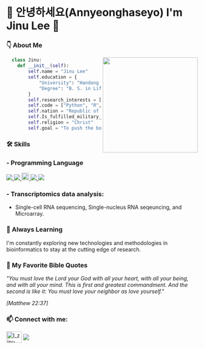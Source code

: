 <h1>
🙇 안녕하세요(Annyeonghaseyo) I'm Jinu Lee 👋 
</h1>

### 👇 About Me

<img src="https://github.com/leejinu/leejinu/assets/86221829/f5969843-2f1c-41eb-8762-3a6fa538c238" height="250" align="right">

```python
  class Jinu:
    def __init__(self):
        self.name = "Jinu Lee"
        self.education = {
            "University": "Handong Global University, Pohang, Korea",
            "Degree": "B. S. in Life Science, and Computer Science",
        }
        self.research_interests = ["Omics data analysis", "Bioinformatics", "Immunology"]
        self.code = ["Python", "R", "C", "C++", "SQL"]
        self.nation = "Republic of Korea"
        self.Is_fulfilled_military_service = True
        self.religion = "Christ"
        self.goal = "To push the boundaries of medical research and develop innovative therapeutic approaches."
```

### 🛠 Skills
### - Programming Language ###
<p align="left"> <a href="https://www.cprogramming.com/" target="_blank" rel="noreferrer"> <img src="https://img.shields.io/badge/C-A8B9CC?style=flat-square&logo=C&logoColor=white"/> </a> <a href="https://www.w3schools.com/cpp/" target="_blank" rel="noreferrer"> <img src="https://img.shields.io/badge/C++-00599C?style=flat-square&logo=C%2B%2B&logoColor=white"/> </a> <a href="https://www.r-project.org/" target="_blank" rel="noreferrer"> <img src="https://img.shields.io/badge/RStudio-4285F4?style=for-the-badge&logo=rstudio&logoColor=white" height =  20/> </a> <a href="https://www.mysql.com/" target="_blank" rel="noreferrer"> <img src="https://img.shields.io/badge/MySQL-4479A1?style=flat-square&logo=MySQL&logoColor=white"/> </a> <a href="https://www.python.org" target="_blank" rel="noreferrer"> <img src="https://img.shields.io/badge/Python-3776AB?style=flat-square&logo=Python&logoColor=white"/> </a> </p>

### - Transcriptomics data analysis: ##
- Single-cell RNA sequencing, Single-nucleus RNA seqeuncing, and Microarray.

### 🌱 Always Learning
I'm constantly exploring new technologies and methodologies in bioinformatics to stay at the cutting edge of research.

### 📖 My Favorite Bible Quotes
_"You must love the Lord your God with all your heart,
with all your being, and with all your mind. 
This is first and greatest commandment. 
And the second is like it: 
You must love your neighbor as love yourself."_ 

_[Matthew 22:37]_

<h3 align="left">📫 Connect with me:</h3>
<p align="left">
<a href="https://instagram.com/l_zinu" target="blank"><img align="center" src="https://raw.githubusercontent.com/rahuldkjain/github-profile-readme-generator/master/src/images/icons/Social/instagram.svg" alt="l_zinu" height="30" width="40" /></a>
  <a href = "mailto:ezinuu@gmail.com"> <img align ="center" src = "https://img.shields.io/badge/Gmail-D14836?style=for-the-badge&logo=gmail&logoColor=white"/> </a>
</p>


